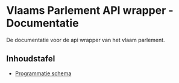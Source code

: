 # Vlaams Parlement API wrapper - Documentatie

De documentatie voor de api wrapper van het vlaam parlement. 

## Inhoudstafel

- [Programmatie schema](architecture.md)
